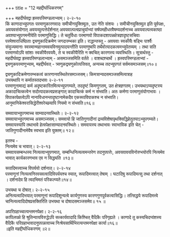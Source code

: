 +++
title = "12 महद्दीर्घाधिकरणम्"

+++
महदीर्घवद्वा ह्रस्वपरिमण्डलाभ्याम्। २-२-१०  
किं काणादाभ्युपगतः परमाणुकारणवादः समीचीनयुक्तिमूलः, उत नेति संशयः । समीचीनयुक्तिमूल इति पूर्वपक्षः, अवयवसंयोगात् अवयव्युत्पत्तेर्दर्शनात् अवयवाल्पत्वप्राचुर्याभ्यां सर्षपमहीधरवैषम्यदर्शनाच्च अवयवाल्पत्वकाष्ठा अवश्याभ्युपगमनीयेति परमाणुसिद्धिः। ते चतुर्विधाः परमाणवो विपाकदशापन्नक्षेत्रज्ञादृष्टसचिवाः परमेश्वराधिष्ठिताः द्व्यणुकादिक्रमेण जगदारम्भका इति। राद्धान्तस्तु - अवयवाः स्वकीयैः षड्भिः पार्श्वैः संयुज्यमानाः स्वस्मान्महान्तमवयविनमुत्पादयन्तीति परमाणुष्वपि तथैवोत्पादकत्वमभ्युपेतव्यम् । तथा सति परमाणवोऽपि सांशाः स्वकीयैरवयवैः, ते च स्वकीयैरिति न क्वचित् कारणस्य व्यवस्थितिः। सूत्रार्थस्तु - महदीर्घवद्वा ह्रस्वपरिमण्डलाभ्याम् - असमञ्जसमिति वर्तते । वाशब्दश्चार्थे । ह्रस्वपरिमण्डलाभ्यां - द्व्यणुकपरमाणुभ्याम्, महद्दीर्घवत् - त्र्यणुकद्व्यणुकोत्पत्तिवत्, अन्यच्च तदभ्युपगतं सर्वमसमञ्जसम्॥१०॥

द्व्यणुकादिक्रमेणारम्भकत्वं कारणानवस्थितेरसमञ्जसम्। किमत्रान्यदसमञ्जसमित्यत्राह  
उभयथापि न कर्मातस्तदभावः २-२-११  
परमाणूनामाद्यं कर्म अदृष्टकारितमित्यभ्युपगम्यते, तददृष्टं किमणुगतम्, उत क्षेत्रज्ञगतम्। उभयथाऽप्यदृष्टस्य अकादाचित्कत्वेन सदोत्पादकत्वप्रसङ्गात् कादाचित्कं कर्म न संभवति। अतः कर्मणा परमाणुसंयोगाभावः । विपाकापेक्षत्वेऽपि नानाविधानन्तादृष्टानामेकदैव एकरूपविपाकश्च न संभवति। आनुमानिकेश्वरासिद्धेरीश्वरेच्छयापि नियमो न संभवति॥१६॥

समवायाभ्युपगमाच्च साम्यादनवस्थितेः। २-२-१२  
समवायाभ्युपगमाच्च असमञ्जसम्। समवायो हि जातिगुणादीनां द्रव्यविशेषापृथक्सिद्धिहेतुतयाऽभ्युपगम्यते। समवायस्यापि तथाभावे हेत्वपेक्षासाम्यादनवस्थितेः। समवायस्य तथाभावः स्वाभाविक इति चेत् - जातिगुणादीनामेवैष स्वभाव इति युक्तम्॥ १२॥

इतश्च -  
नित्यमेव च भावात्। २-२-१३  
समवायसम्बन्धस्य नित्यत्वाभ्युपगमात्, सम्बन्धिनित्यत्वमन्तरेण तदनुपपत्तेः, अवयवावयविनोरुभयोरपि नित्यमेव भावात् कार्यकारणभाव एव न सिद्ध्यति ॥१३॥

रूपादिमत्त्वाच्च विपर्ययो दर्शनात्। २-२-१४  
परमाणूनां नित्यत्वनिरवयवत्वादिविपर्ययश्च स्यात्, रूपादिमत्त्वात् तेषाम् । घटादिषु रूपादिमत्सु तथा दर्शनात् । दर्शनादेव हि त्वदभिमतं परिकल्प्यते॥१४॥

उभयथा च दोषात्। २-२-१५  
अनित्यत्वादिभयात् परमाणूनां रूपादिशून्यत्वे कार्यगुणस्य कारणगुणपूर्वकत्वासिद्धिः। तत्सिद्धये रूपादिमत्त्वे चानित्यत्वादिदोषप्रसक्तिरिति उभयथा च दोषादसमञ्जसमेव॥ १५ ॥

अपरिग्रहाच्चात्यन्तमनपेक्षा। २-२-१६  
कापिलपक्षे हि श्रुतिन्यायविरुद्धेऽपि सत्कार्यवादादि किश्चित् वैदिकैः परिगृह्यते । काणादे तु कस्यचिदप्यंशस्य वैदिकैः परिग्रहाभावादनुपपन्नत्वाच्च निःश्रेयसार्थिभिरत्यन्तमनपेक्षा कार्या॥१६॥  
॥इति महद्दीर्घाधिकरणम् ॥२॥